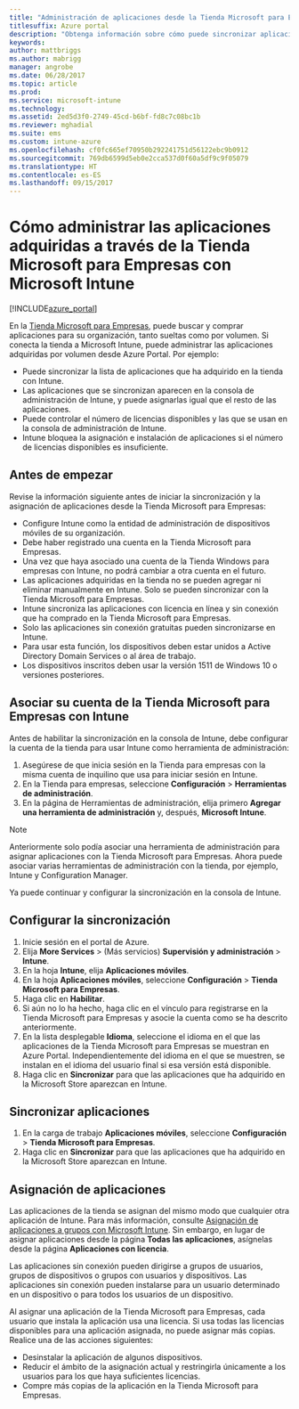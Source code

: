 ```yaml
---
title: "Administración de aplicaciones desde la Tienda Microsoft para Empresas"
titlesuffix: Azure portal
description: "Obtenga información sobre cómo puede sincronizar aplicaciones en Intune desde la Tienda Microsoft para Empresas y luego asignarlas y realizar un seguimiento de ellas."
keywords: 
author: mattbriggs
ms.author: mabrigg
manager: angrobe
ms.date: 06/28/2017
ms.topic: article
ms.prod: 
ms.service: microsoft-intune
ms.technology: 
ms.assetid: 2ed5d3f0-2749-45cd-b6bf-fd8c7c08bc1b
ms.reviewer: mghadial
ms.suite: ems
ms.custom: intune-azure
ms.openlocfilehash: cf0fc665ef70950b292241751d56122ebc9b0912
ms.sourcegitcommit: 769db6599d5eb0e2cca537d0f60a5df9c9f05079
ms.translationtype: HT
ms.contentlocale: es-ES
ms.lasthandoff: 09/15/2017
---
```

# <a name="how-to-manage-apps-you-purchased-from-the-microsoft-store-for-business-with-microsoft-intune"></a>Cómo administrar las aplicaciones adquiridas a través de la Tienda Microsoft para Empresas con Microsoft Intune

[!INCLUDE[azure_portal](./includes/azure_portal.md)]


En la [Tienda Microsoft para Empresas](https://www.microsoft.com/business-store), puede buscar y comprar aplicaciones para su organización, tanto sueltas como por volumen. Si conecta la tienda a Microsoft Intune, puede administrar las aplicaciones adquiridas por volumen desde Azure Portal. Por ejemplo:
* Puede sincronizar la lista de aplicaciones que ha adquirido en la tienda con Intune.
* Las aplicaciones que se sincronizan aparecen en la consola de administración de Intune, y puede asignarlas igual que el resto de las aplicaciones.
* Puede controlar el número de licencias disponibles y las que se usan en la consola de administración de Intune.
* Intune bloquea la asignación e instalación de aplicaciones si el número de licencias disponibles es insuficiente.

## <a name="before-you-start"></a>Antes de empezar

Revise la información siguiente antes de iniciar la sincronización y la asignación de aplicaciones desde la Tienda Microsoft para Empresas:

- Configure Intune como la entidad de administración de dispositivos móviles de su organización.
- Debe haber registrado una cuenta en la Tienda Microsoft para Empresas.
- Una vez que haya asociado una cuenta de la Tienda Windows para empresas con Intune, no podrá cambiar a otra cuenta en el futuro.
- Las aplicaciones adquiridas en la tienda no se pueden agregar ni eliminar manualmente en Intune. Solo se pueden sincronizar con la Tienda Microsoft para Empresas.
- Intune sincroniza las aplicaciones con licencia en línea y sin conexión que ha comprado en la Tienda Microsoft para Empresas.
- Solo las aplicaciones sin conexión gratuitas pueden sincronizarse en Intune.
- Para usar esta función, los dispositivos deben estar unidos a Active Directory Domain Services o al área de trabajo.
- Los dispositivos inscritos deben usar la versión 1511 de Windows 10 o versiones posteriores.

## <a name="associate-your-microsoft-store-for-business-account-with-intune"></a>Asociar su cuenta de la Tienda Microsoft para Empresas con Intune
Antes de habilitar la sincronización en la consola de Intune, debe configurar la cuenta de la tienda para usar Intune como herramienta de administración:
1. Asegúrese de que inicia sesión en la Tienda para empresas con la misma cuenta de inquilino que usa para iniciar sesión en Intune.
2. En la Tienda para empresas, seleccione **Configuración** > **Herramientas de administración**.
3. En la página de Herramientas de administración, elija primero **Agregar una herramienta de administración** y, después, **Microsoft Intune**.

> [!NOTE]
> Anteriormente solo podía asociar una herramienta de administración para asignar aplicaciones con la Tienda Microsoft para Empresas. Ahora puede asociar varias herramientas de administración con la tienda, por ejemplo, Intune y Configuration Manager.

Ya puede continuar y configurar la sincronización en la consola de Intune.

## <a name="configure-synchronization"></a>Configurar la sincronización

1. Inicie sesión en el portal de Azure.
2. Elija **More Services** >  (Más servicios) **Supervisión y administración** > **Intune**.
3. En la hoja **Intune**, elija **Aplicaciones móviles**.
1. En la hoja **Aplicaciones móviles**, seleccione **Configuración** > **Tienda Microsoft para Empresas**.
2. Haga clic en **Habilitar**.
3. Si aún no lo ha hecho, haga clic en el vínculo para registrarse en la Tienda Microsoft para Empresas y asocie la cuenta como se ha descrito anteriormente.
5. En la lista desplegable **Idioma**, seleccione el idioma en el que las aplicaciones de la Tienda Microsoft para Empresas se muestran en Azure Portal. Independientemente del idioma en el que se muestren, se instalan en el idioma del usuario final si esa versión está disponible.
6. Haga clic en **Sincronizar** para que las aplicaciones que ha adquirido en la Microsoft Store aparezcan en Intune.

## <a name="synchronize-apps"></a>Sincronizar aplicaciones

1. En la carga de trabajo **Aplicaciones móviles**, seleccione **Configuración** > **Tienda Microsoft para Empresas**.
2. Haga clic en **Sincronizar** para que las aplicaciones que ha adquirido en la Microsoft Store aparezcan en Intune.

## <a name="assign-apps"></a>Asignación de aplicaciones

Las aplicaciones de la tienda se asignan del mismo modo que cualquier otra aplicación de Intune. Para más información, consulte [Asignación de aplicaciones a grupos con Microsoft Intune](apps-deploy.md). Sin embargo, en lugar de asignar aplicaciones desde la página **Todas las aplicaciones**, asígnelas desde la página **Aplicaciones con licencia**.

Las aplicaciones sin conexión pueden dirigirse a grupos de usuarios, grupos de dispositivos o grupos con usuarios y dispositivos.
Las aplicaciones sin conexión pueden instalarse para un usuario determinado en un dispositivo o para todos los usuarios de un dispositivo. 


Al asignar una aplicación de la Tienda Microsoft para Empresas, cada usuario que instala la aplicación usa una licencia. Si usa todas las licencias disponibles para una aplicación asignada, no puede asignar más copias. Realice una de las acciones siguientes:
* Desinstalar la aplicación de algunos dispositivos.
* Reducir el ámbito de la asignación actual y restringirla únicamente a los usuarios para los que haya suficientes licencias.
* Compre más copias de la aplicación en la Tienda Microsoft para Empresas.


